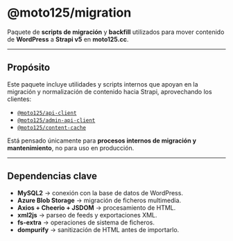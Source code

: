 # @moto125/migration

Paquete de **scripts de migración** y **backfill** utilizados para mover contenido de **WordPress** a **Strapi v5** en **moto125.cc**.

---

## Propósito

Este paquete incluye utilidades y scripts internos que apoyan en la migración y normalización de contenido hacia Strapi, aprovechando los clientes:

- [`@moto125/api-client`](../api-client/README.md)  
- [`@moto125/admin-api-client`](../admin-api-client/README.md)  
- [`@moto125/content-cache`](../content-cache/README.md)  

Está pensado únicamente para **procesos internos de migración y mantenimiento**, no para uso en producción.

---

## Dependencias clave

- **MySQL2** → conexión con la base de datos de WordPress.  
- **Azure Blob Storage** → migración de ficheros multimedia.  
- **Axios + Cheerio + JSDOM** → procesamiento de HTML.  
- **xml2js** → parseo de feeds y exportaciones XML.  
- **fs-extra** → operaciones de sistema de ficheros.  
- **dompurify** → sanitización de HTML antes de importarlo.  

